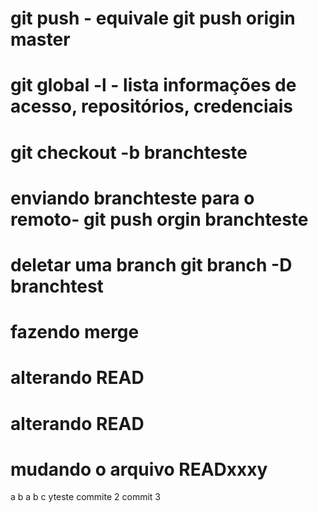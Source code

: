 # git push - equivale git push origin master
# git global -l - lista informações de acesso, repositórios, credenciais
# git checkout -b branchteste
# enviando branchteste para o remoto- git push orgin branchteste
# deletar uma branch git branch -D branchtest
# fazendo merge
# alterando READ
# alterando READ
# mudando o arquivo READxxxy
a
b
a
b
c
yteste
commite 2
commit 3
